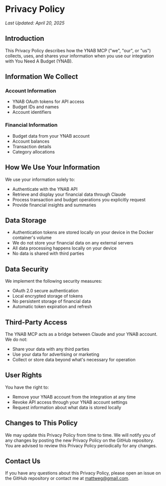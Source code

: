 # Privacy Policy

*Last Updated: April 20, 2025*

## Introduction

This Privacy Policy describes how the YNAB MCP ("we", "our", or "us") collects, uses, and shares your information when you use our integration with You Need A Budget (YNAB).

## Information We Collect

### Account Information
- YNAB OAuth tokens for API access
- Budget IDs and names
- Account identifiers

### Financial Information
- Budget data from your YNAB account
- Account balances
- Transaction details
- Category allocations

## How We Use Your Information

We use your information solely to:
- Authenticate with the YNAB API
- Retrieve and display your financial data through Claude
- Process transaction and budget operations you explicitly request
- Provide financial insights and summaries

## Data Storage

- Authentication tokens are stored locally on your device in the Docker container's volume
- We do not store your financial data on any external servers
- All data processing happens locally on your device
- No data is shared with third parties

## Data Security

We implement the following security measures:
- OAuth 2.0 secure authentication
- Local encrypted storage of tokens
- No persistent storage of financial data
- Automatic token expiration and refresh

## Third-Party Access

The YNAB MCP acts as a bridge between Claude and your YNAB account. We do not:
- Share your data with any third parties
- Use your data for advertising or marketing
- Collect or store data beyond what's necessary for operation

## User Rights

You have the right to:
- Remove your YNAB account from the integration at any time
- Revoke API access through your YNAB account settings
- Request information about what data is stored locally

## Changes to This Policy

We may update this Privacy Policy from time to time. We will notify you of any changes by posting the new Privacy Policy on the GitHub repository. You are advised to review this Privacy Policy periodically for any changes.

## Contact Us

If you have any questions about this Privacy Policy, please open an issue on the GitHub repository or contact me at mattweg@gmail.com.